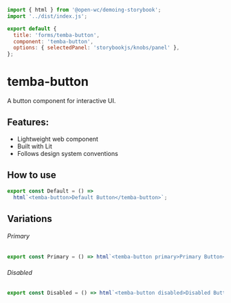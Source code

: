```js script
import { html } from '@open-wc/demoing-storybook';
import '../dist/index.js';

export default {
  title: 'forms/temba-button',
  component: 'temba-button',
  options: { selectedPanel: 'storybookjs/knobs/panel' },
};
```

# temba-button

A button component for interactive UI.

## Features:

- Lightweight web component
- Built with Lit
- Follows design system conventions

## How to use

```js preview-story
export const Default = () =>
  html`<temba-button>Default Button</temba-button>`;
```

## Variations

###### Primary

```js preview-story
export const Primary = () => html`<temba-button primary>Primary Button</temba-button>`;
```

###### Disabled

```js preview-story
export const Disabled = () => html`<temba-button disabled>Disabled Button</temba-button>`;
```

